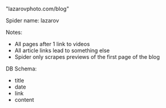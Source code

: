 "lazarovphoto.com/blog"  

Spider name: lazarov

Notes:
- All pages after 1 link to videos
- All article links lead to something else
- Spider only scrapes previews of the first page of the blog

DB Schema:
- title
- date
- link
- content
